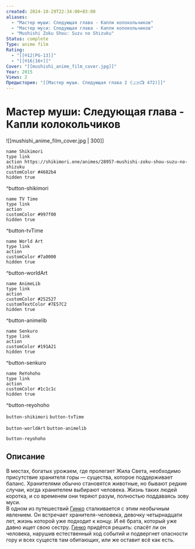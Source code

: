 ```yaml
---
created: 2024-10-29T22:34:00+03:00
aliases:
  - "Мастер муши: Следующая глава - Капли колокольчиков"
  - "Мастер муси: Следующая глава - Капли колокольчиков"
  - "Mushishi Zoku Shou: Suzu no Shizuku"
Status: complete
Type: anime film
Rating:
  - "[[®️12|PG-13]]"
  - "[[®️16|16+]]"
Cover: "[[mushishi_anime_film_cover.jpg]]"
Year: 2015
Views: 2
Предыстория: "[[Мастер муши. Следующая глава 2 (🇯🇵📺 472)]]"
---
```


# Мастер муши: Следующая глава - Капли колокольчиков

![[mushishi_anime_film_cover.jpg | 300]]

```button
name Shikimori
type link
action https://shikimori.one/animes/28957-mushishi-zoku-shou-suzu-no-shizuku
customColor #4682b4
hidden true
```
^button-shikimori

```button
name TV Time
type link
action 
customColor #997f00
hidden true
```
^button-tvTime

```button
name World Art
type link
action 
customColor #7a0000
hidden true
```
^button-worldArt

```button
name AnimeLib
type link
action 
customColor #252527
customTextColor #7E57C2
hidden true
```
^button-animelib

```button
name Senkuro
type link
action 
customColor #191A21
hidden true
```
^button-senkuro

```button
name ReYohoho
type link
action 
customColor #1c1c1c
hidden true
```
^button-reyohoho



`button-shikimori` `button-tvTime`

`button-worldArt` `button-animelib`

`button-reyohoho`

## Описание

В местах, богатых урожаем, где пролегает Жила Света, необходимо присутствие хранителя горы — существа, которое поддерживает баланс. Хранителями обычно становятся животные, но бывают редкие случаи, когда хранителем выбирают человека. Жизнь таких людей коротка, и со временем они теряют разум, полностью поддаваясь зову муси.  
В одном из путешествий [Гинко](https://shikimori.one/characters/425-ginko) сталкивается с этим необычным явлением. Он встречает хранителя-человека, девочку четырнадцати лет, жизнь которой уже подходит к концу. И её брата, который уже давно ищет свою сестру. [Гинко](https://shikimori.one/characters/425-ginko) придётся решить: спасёт ли он человека, нарушив естественный ход событий и подвергнет опасности гору и всех существ там обитающих, или же оставит всё как есть.
